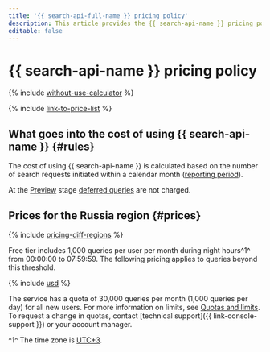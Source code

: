 ```yaml
---
title: '{{ search-api-full-name }} pricing policy'
description: This article provides the {{ search-api-name }} pricing policy.
editable: false
---
```


# {{ search-api-name }} pricing policy



{% include [without-use-calculator](../_includes/pricing/without-use-calculator.md) %}

{% include [link-to-price-list](../_includes/pricing/link-to-price-list.md) %}

## What goes into the cost of using {{ search-api-name }} {#rules}

The cost of using {{ search-api-name }} is calculated based on the number of search requests initiated within a calendar month ([reporting period](../billing/concepts/reporting-period.md)).

At the [Preview](../overview/concepts/launch-stages.md) stage [deferred queries](concepts/web-search.md) are not charged.

## Prices for the Russia region {#prices}

{% include [pricing-diff-regions](../_includes/pricing-diff-regions.md) %}

Free tier includes 1,000 queries per user per month during night hours^1^ from 00:00:00 to 07:59:59. The following pricing applies to queries beyond this threshold.



{% include [usd](../_pricing/search-api/usd.md) %}


The service has a quota of 30,000 queries per month (1,000 queries per day) for all new users. For more information on limits, see [Quotas and limits](concepts/limits.md). To request a change in quotas, contact [technical support]({{ link-console-support }}) or your account manager.

^1^ The time zone is [UTC+3](https://en.wikipedia.org/wiki/UTC%2B03:00).
